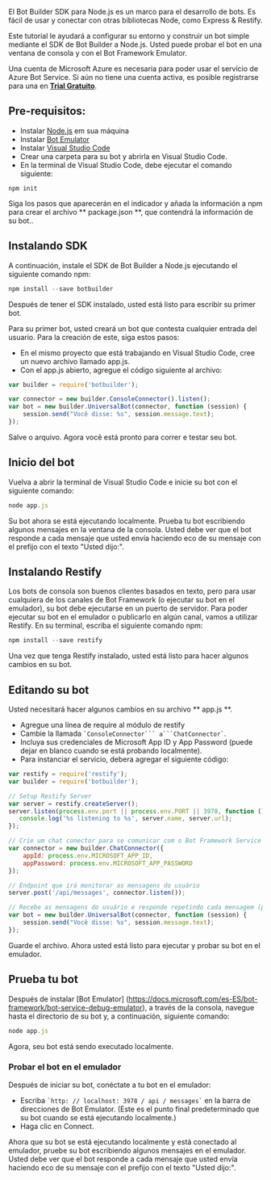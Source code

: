 El Bot Builder SDK para Node.js es un marco para el desarrollo de bots. Es fácil de usar y conectar con otras bibliotecas Node, como Express & Restify.

Este tutorial le ayudará a configurar su entorno y construir un bot simple mediante el SDK de Bot Builder a Node.js. Usted puede probar el bot en una ventana de consola y con el Bot Framework Emulator.

Una cuenta de Microsoft Azure es necesaria para poder usar  el servicio de Azure Bot Service. Si aún no tiene una cuenta activa, es posible registrarse para una en [**Trial Gratuito**](https://aka.ms/bots-azure-free).

## Pre-requisitos:
* Instalar  [Node.js](https://nodejs.org/) em sua máquina
* Instalar  [Bot Emulator](http://emulator.botframework.com/)
* Instalar  [Visual Studio Code](code.visualstudio.com)
* Crear una carpeta para su bot y abrirla en Visual Studio Code.
* En la terminal de Visual Studio Code, debe ejecutar el comando siguiente:
```javascript=
npm init
```

Siga los pasos que aparecerán en el indicador y añada la información a npm para crear el archivo ** package.json **, que contendrá la información de su bot..

## Instalando SDK
A continuación, instale el SDK de Bot Builder a Node.js ejecutando el siguiente comando npm:
```javascript
npm install --save botbuilder
```

Después de tener el SDK instalado, usted está listo para escribir su primer bot.

Para su primer bot, usted creará un bot que contesta cualquier entrada del usuario. Para la creación de este, siga estos pasos:

* En el mismo proyecto que está trabajando en Visual Studio Code, cree un nuevo archivo llamado app.js.
* Con el app.js abierto, agregue el código siguiente al archivo:

```javascript
var builder = require('botbuilder');

var connector = new builder.ConsoleConnector().listen();
var bot = new builder.UniversalBot(connector, function (session) {
    session.send("Você disse: %s", session.message.text);
});
```

Salve o arquivo. Agora você está pronto para correr e testar seu bot.

## Inicio del bot
Vuelva a abrir la terminal de Visual Studio Code e inicie su bot con el siguiente comando:

```javascript
node app.js
```

Su bot ahora se está ejecutando localmente. Prueba tu bot escribiendo algunos mensajes en la ventana de la consola. Usted debe ver que el bot responde a cada mensaje que usted envía haciendo eco de su mensaje con el prefijo con el texto "Usted dijo:".

## Instalando Restify
Los bots de consola son buenos clientes basados en texto, pero para usar cualquiera de los canales de Bot Framework (o ejecutar su bot en el emulador), su bot debe ejecutarse en un puerto de servidor. Para poder ejecutar su bot en el emulador o publicarlo en algún canal, vamos a utilizar Restify. En su terminal, escriba el siguiente comando npm:

```javascript
npm install --save restify
```

Una vez que tenga Restify instalado, usted está listo para hacer algunos cambios en su bot.

## Editando su bot
Usted necesitará hacer algunos cambios en su archivo ** app.js **.

* Agregue una línea de require al módulo de restify
* Cambie la llamada `` `ConsoleConnector``` a```ChatConnector` ``. 
* Incluya sus credenciales de Microsoft App ID y App Password (puede dejar en blanco cuando se está probando localmente).
* Para instanciar el servicio, debera agregar el siguiente código:

```javascript
var restify = require('restify');
var builder = require('botbuilder');

// Setup Restify Server
var server = restify.createServer();
server.listen(process.env.port || process.env.PORT || 3978, function () {
   console.log('%s listening to %s', server.name, server.url); 
});

// Crie um chat conector para se comunicar com o Bot Framework Service
var connector = new builder.ChatConnector({
    appId: process.env.MICROSOFT_APP_ID,
    appPassword: process.env.MICROSOFT_APP_PASSWORD
});

// Endpoint que irá monitorar as mensagens do usuário
server.post('/api/messages', connector.listen());

// Recebe as mensagens do usuário e responde repetindo cada mensagem (prefixado com 'Você disse:')
var bot = new builder.UniversalBot(connector, function (session) {
    session.send("Você disse: %s", session.message.text);
});
```

Guarde el archivo. Ahora usted está listo para ejecutar y probar su bot en el emulador.

## Prueba tu bot
Después de instalar [Bot Emulator] (https://docs.microsoft.com/es-ES/bot-framework/bot-service-debug-emulator), a través de la consola, navegue hasta el directorio de su bot y, a continuación, siguiente comando:

```javascript
node app.js
```

Agora, seu bot está sendo executado localmente.

### Probar el bot en el emulador
Después de iniciar su bot, conéctate a tu bot en el emulador:

* Escriba `` `http: // localhost: 3978 / api / messages` `` en la barra de direcciones de Bot Emulator. (Este es el punto final predeterminado que su bot cuando se está ejecutando localmente.)
* Haga clic en Connect.


Ahora que su bot se está ejecutando localmente y está conectado al emulador, pruebe su bot escribiendo algunos mensajes en el emulador. Usted debe ver que el bot responde a cada mensaje que usted envía haciendo eco de su mensaje con el prefijo con el texto "Usted dijo:".
